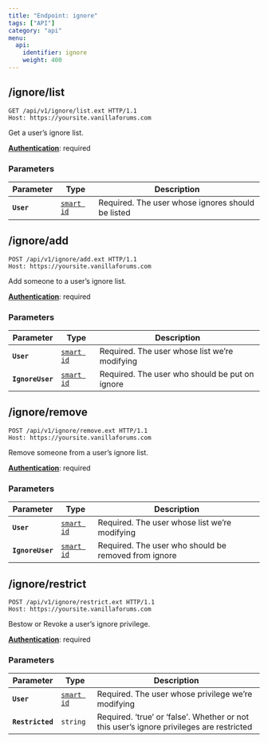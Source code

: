 ```yaml
---
title: "Endpoint: ignore"
tags: ["API"]
category: "api"
menu:
  api:
    identifier: ignore
    weight: 400
---
```


## /ignore/list

```http
GET /api/v1/ignore/list.ext HTTP/1.1
Host: https://yoursite.vanillaforums.com
```

Get a user’s ignore list.

[__Authentication__](../#making-api-calls): required

### Parameters

| Parameter   | Type                                  | Description                             |
| ----------- | ------------------------------------- | --------------------------------------- |
| __`User`__  | [`smart id`](../smart-id)             | Required. The user whose ignores should be listed            |

## /ignore/add

```http
POST /api/v1/ignore/add.ext HTTP/1.1
Host: https://yoursite.vanillaforums.com
```

Add someone to a user’s ignore list.

[__Authentication__](../#making-api-calls): required

### Parameters

| Parameter   | Type                                  | Description                             |
| ----------- | ------------------------------------- | --------------------------------------- |
| __`User`__  | [`smart id`](../smart-id)             | Required. The user whose list we’re modifying              |
| __`IgnoreUser`__   |[`smart id`](../smart-id)                            | Required. The user who should be put on ignore|

## /ignore/remove

```http
POST /api/v1/ignore/remove.ext HTTP/1.1
Host: https://yoursite.vanillaforums.com
```

Remove someone from a user’s ignore list.

[__Authentication__](../#making-api-calls): required

### Parameters

| Parameter  | Type                      | Description                |
| ---------- | ------------------------- | -------------------------- |
| __`User`__ | [`smart id`](../smart-id) | Required. The user whose list we’re modifying|
| __`IgnoreUser`__  | [`smart id`](../smart-id)                | Required. The user who should be removed from ignore|

## /ignore/restrict

```http
POST /api/v1/ignore/restrict.ext HTTP/1.1
Host: https://yoursite.vanillaforums.com
```

Bestow or Revoke a user’s ignore privilege.

[__Authentication__](../#making-api-calls): required

### Parameters

| Parameter  | Type                      | Description                              |
| ---------- | ------------------------- | ---------------------------------------- |
| __`User`__ | [`smart id`](../smart-id) | Required. The user whose privilege we’re modifying |
| __`Restricted`__ | `string` | Required. ‘true’ or ‘false’. Whether or not this user’s ignore privileges are restricted |

